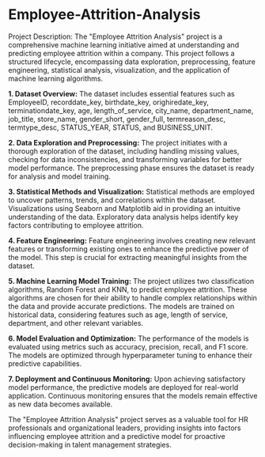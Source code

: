 # Employee-Attrition-Analysis



Project Description:
The "Employee Attrition Analysis" project is a comprehensive machine learning initiative aimed at understanding and predicting employee attrition within a company. This project follows a structured lifecycle, encompassing data exploration, preprocessing, feature engineering, statistical analysis, visualization, and the application of machine learning algorithms.


**1. Dataset Overview:**
The dataset includes essential features such as EmployeeID, recorddate_key, birthdate_key, orighiredate_key, terminationdate_key, age, length_of_service, city_name, department_name, job_title, store_name, gender_short, gender_full, termreason_desc, termtype_desc, STATUS_YEAR, STATUS, and BUSINESS_UNIT.

**2. Data Exploration and Preprocessing:**
The project initiates with a thorough exploration of the dataset, including handling missing values, checking for data inconsistencies, and transforming variables for better model performance. The preprocessing phase ensures the dataset is ready for analysis and model training.

**3. Statistical Methods and Visualization:**
Statistical methods are employed to uncover patterns, trends, and correlations within the dataset. Visualizations using Seaborn and Matplotlib aid in providing an intuitive understanding of the data. Exploratory data analysis helps identify key factors contributing to employee attrition.

**4. Feature Engineering:**
Feature engineering involves creating new relevant features or transforming existing ones to enhance the predictive power of the model. This step is crucial for extracting meaningful insights from the dataset.

**5. Machine Learning Model Training:**
The project utilizes two classification algorithms, Random Forest and KNN, to predict employee attrition. These algorithms are chosen for their ability to handle complex relationships within the data and provide accurate predictions. The models are trained on historical data, considering features such as age, length of service, department, and other relevant variables.

**6. Model Evaluation and Optimization:**
The performance of the models is evaluated using metrics such as accuracy, precision, recall, and F1 score. The models are optimized through hyperparameter tuning to enhance their predictive capabilities.

**7. Deployment and Continuous Monitoring:**
Upon achieving satisfactory model performance, the predictive models are deployed for real-world application. Continuous monitoring ensures that the models remain effective as new data becomes available.

The "Employee Attrition Analysis" project serves as a valuable tool for HR professionals and organizational leaders, providing insights into factors influencing employee attrition and a predictive model for proactive decision-making in talent management strategies.
